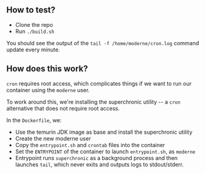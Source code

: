 ## How to test?

* Clone the repo
* Run `./build.sh`

You should see the output of the `tail -f /home/moderne/cron.log` command update every minute.

## How does this work?

`cron` requires root access, which complicates things if we want to run our container using the `moderne` user. 

To work around this, we're installing the superchronic utility -- a `cron` alternative that does not require root access.

In the `Dockerfile`, we:

- Use the temurin JDK image as base and install the superchronic utility
- Create the new moderne user 
- Copy the `entrypoint.sh` and `crontab` files into the container
- Set the `ENTRYPOINT` of the container to launch `entrypoint.sh`, as `moderne`
- Entrypoint runs `superchronic` as a background process and then launches `tail`, which never exits and outputs logs to stdout/stderr. 
